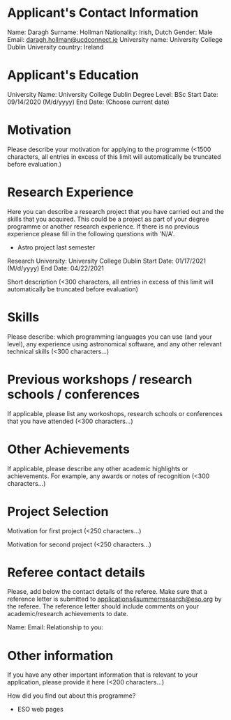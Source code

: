 # Applicant's Contact Information
Name: Daragh
Surname: Hollman
Nationality: Irish, Dutch
Gender: Male
Email: daragh.hollman@ucdconnect.ie
University name: University College Dublin
University country: Ireland

# Applicant's Education
University Name: University College Dublin
Degree Level: BSc
Start Date: 09/14/2020 (M/d/yyyy)
End Date: (Choose current date)

# Motivation
Please describe your motivation for applying to the programme (<1500 characters, all entries in excess of this limit will automatically be truncated before evaluation.)

# Research Experience
Here you can describe a research project that you have carried out and the skills that you acquired. This could be  a project as part of your degree programme or another research experience. If there is no previous experience please fill in the following questions with 'N/A'.

- Astro project last semester

Research University: University College Dublin
Start Date: 01/17/2021 (M/d/yyyy)
End Date: 04/22/2021

Short description (<300 characters, all entries in excess of this limit will automatically be truncated before evaluation)

# Skills
Please describe: which programming languages you can use (and your level), any experience using astronomical software, and any other relevant technical skills (<300 characters...)

# Previous workshops / research schools / conferences
If applicable, please list any workoshops, research schools or conferences that you have attended (<300 characters...)

# Other Achievements
If applicable, please describe any other academic highlights or achievements. For example, any awards or notes of recognition (<300 characters...)

# Project Selection
Motivation for first project (<250 characters...)

Motivation for second project (<250 characters...)

# Referee contact details
Please, add below the contact details of the referee. Make sure that a reference letter is submitted to applications4summerresearch@eso.org by the referee. The reference letter should include comments on your academic/research achievements to date.

Name:
Email:
Relationship to you:

# Other information
If you have any other important information that is relevant to your application, please provide it here (<200 characters...)

How did you find out about this programme?
- ESO web pages



